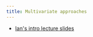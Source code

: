 ```yaml
---
title: Multivariate approaches
---
```


* [Ian's intro lecture slides](Bio708_MLM_lecture.pdf)

<!-- 
* [Ian's intro notes](MultivariateIntro.html)
	* [Associated R file](MLM_Dworkin.R)

* [Ben's mixed notes](MultivariateMixed.html)
-->
